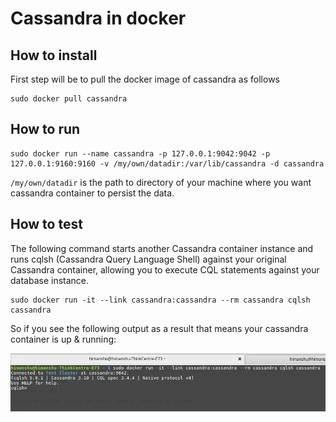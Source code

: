 # Cassandra in docker

## How to install 

First step will be to pull the docker image of cassandra as follows

```
sudo docker pull cassandra
```

## How to run

```
sudo docker run --name cassandra -p 127.0.0.1:9042:9042 -p 127.0.0.1:9160:9160 -v /my/own/datadir:/var/lib/cassandra -d cassandra
```

`/my/own/datadir` is the path to directory of your machine where you want cassandra container to persist the data.


## How to test

The following command starts another Cassandra container instance and runs cqlsh (Cassandra Query Language Shell) against your original Cassandra container, allowing you to execute CQL statements against your database instance. 

```
sudo docker run -it --link cassandra:cassandra --rm cassandra cqlsh cassandra
```

So if you see the following output as a result that means your cassandra container is up & running:

![cqlsh](cqlsh.png)
